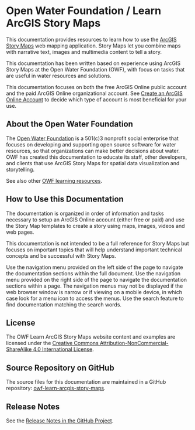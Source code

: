 # Open Water Foundation / Learn ArcGIS Story Maps #

This documentation provides resources to learn how to use the [ArcGIS Story Maps](https://storymaps.arcgis.com/en/) web mapping application.
Story Maps let you combine maps with narrative text, images and multimedia content to tell a story.

This documentation has been written based on experience using ArcGIS Story Maps at the Open Water Foundation (OWF),
with focus on tasks that are useful in water resources and solutions.

This documentation focuses on both the free ArcGIS Online public account and the paid ArcGIS Online organizational account.
See [Create an ArcGIS Online Account](create-account) to decide which type of account is most beneficial for your use.

## About the Open Water Foundation ##

The [Open Water Foundation](http://openwaterfoundation.org) is a 501(c)3 nonprofit social enterprise that focuses
on developing and supporting open source software for water resources, so that organizations can make better decisions about water.
OWF has created this documentation to educate its staff, other developers, and clients that use ArcGIS Story Maps for spatial data visualization and storytelling.

See also other [OWF learning resources](http://learn.openwaterfoundation.org).

## How to Use this Documentation ##

The documentation is organized in order of information and tasks necessary to setup an ArcGIS Online account (either free or paid) and
use the Story Map templates to create a story using maps, images, videos and web pages.

This documentation is not intended to be a full reference for Story Maps but focuses on important topics that
will help understand important technical concepts and be successful with Story Maps.

Use the navigation menu provided on the left side of the page to navigate the documentation sections within the full document.  Use the 
navigation menu provided on the right side of the page to navigate the documentation sections within a page.  The navigation menus may 
not be displayed if the web browser window is narrow or if viewing on a mobile device, in which case look for a menu icon to access the 
menus.  Use the search feature to find documentation matching the search words.

## License ##

The OWF Learn ArcGIS Story Maps website content and examples are licensed under the
[Creative Commons Attribution-NonCommercial-ShareAlike 4.0 International License](https://creativecommons.org/licenses/by-nc-sa/4.0).

## Source Repository on GitHub

The source files for this documentation are maintained in a GitHub repository:  [owf-learn-arcgis-story-maps](https://github.com/OpenWaterFoundation/owf-learn-arcgis-story-maps).

## Release Notes ##

See the [Release Notes in the GitHub Project](https://github.com/OpenWaterFoundation/owf-learn-arcgis-story-maps#release-notes).
